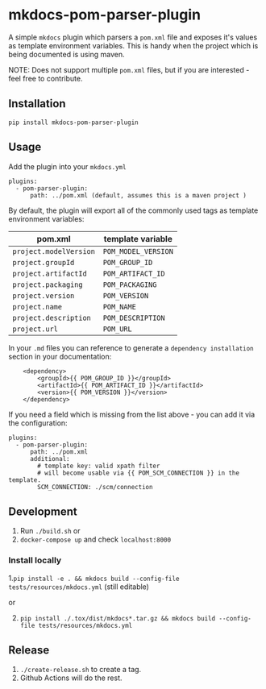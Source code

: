# mkdocs-pom-parser-plugin

A simple `mkdocs` plugin which parsers a `pom.xml` file and exposes it's values as template environment variables.
This is handy when the project which is being documented is using maven. 

NOTE: Does not support multiple `pom.xml` files, but if you are interested - feel free to contribute.

## Installation

```
pip install mkdocs-pom-parser-plugin
``` 

## Usage

Add the plugin into your `mkdocs.yml`

```
plugins:
  - pom-parser-plugin:
      path: ../pom.xml (default, assumes this is a maven project )
```

By default, the plugin will export all of the commonly used tags as template environment variables:

| pom.xml                        | template variable     |
| ------------------------------ | --------------------- |
| `project.modelVersion`         | `POM_MODEL_VERSION`   |
| `project.groupId`              | `POM_GROUP_ID`        |
| `project.artifactId`           | `POM_ARTIFACT_ID`     |
| `project.packaging`            | `POM_PACKAGING`       |
| `project.version`              | `POM_VERSION`         |
| `project.name`                 | `POM_NAME`            |
| `project.description`          | `POM_DESCRIPTION`     |
| `project.url`                  | `POM_URL`             |

In your `.md` files you can reference to generate a `dependency installation` section in your documentation:

```
    <dependency>
        <groupId>{{ POM_GROUP_ID }}</groupId>
        <artifactId>{{ POM_ARTIFACT_ID }}</artifactId>
        <version>{{ POM_VERSION }}</version>
    </dependency>
```

If you need a field which is missing from the list above - you can add it via the configuration:

```
plugins:
  - pom-parser-plugin:
      path: ../pom.xml
      additional:
        # template key: valid xpath filter
        # will become usable via {{ POM_SCM_CONNECTION }} in the template.
        SCM_CONNECTION: ./scm/connection
```


## Development

1. Run `./build.sh` or 
2. `docker-compose up` and check `localhost:8000`

### Install locally

1.`pip install -e . && mkdocs build --config-file tests/resources/mkdocs.yml` (still editable)

or 

2. `pip install ./.tox/dist/mkdocs*.tar.gz && mkdocs build --config-file tests/resources/mkdocs.yml`

## Release

1. `./create-release.sh` to create a tag.
2. Github Actions will do the rest.
